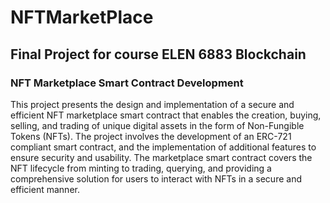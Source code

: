 # NFTMarketPlace
## Final Project for course ELEN 6883 Blockchain 
### NFT Marketplace Smart Contract Development
This project presents the design and implementation of a secure and efficient NFT marketplace smart contract that enables the creation, buying, selling, and trading of unique digital assets in the form of Non-Fungible Tokens (NFTs). The project involves the development of an ERC-721 compliant smart contract, and the implementation of additional features to ensure security and usability. The marketplace smart contract covers the NFT lifecycle from minting to trading, querying, and providing a comprehensive solution for users to interact with NFTs in a secure and efficient manner.
